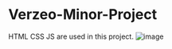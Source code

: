 # Verzeo-Minor-Project

HTML CSS JS are used in this project.
![image](https://user-images.githubusercontent.com/92010456/225601874-30f60c88-b47e-4a3f-a4b8-1113a22ed184.png)
